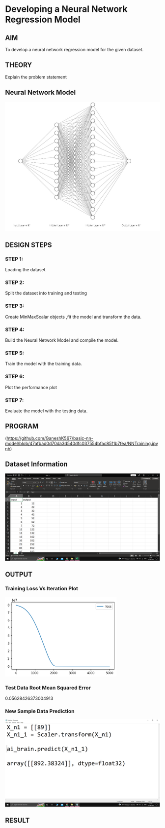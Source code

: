 # Developing a Neural Network Regression Model

## AIM

To develop a neural network regression model for the given dataset.

## THEORY

Explain the problem statement

## Neural Network Model

![ALT](nn_arc.jpg "nn_arc.jpg")

## DESIGN STEPS

### STEP 1:

Loading the dataset

### STEP 2:

Split the dataset into training and testing

### STEP 3:

Create MinMaxScalar objects ,fit the model and transform the data.

### STEP 4:

Build the Neural Network Model and compile the model.

### STEP 5:

Train the model with the training data.

### STEP 6:

Plot the performance plot

### STEP 7:

Evaluate the model with the testing data.

## PROGRAM

(https://github.com/GaneshK567/basic-nn-model/blob/47afbad0d70da3d540dfc037554bfac85f1b7fea/NNTraining.ipynb)

## Dataset Information

![ALT](dataset.png "dataset.png")

## OUTPUT

### Training Loss Vs Iteration Plot

![ALT](plot.png "plot.png")

### Test Data Root Mean Squared Error

0.05628426373004913

### New Sample Data Prediction

![ALT](sample_output.png "sample_output.png")

## RESULT
